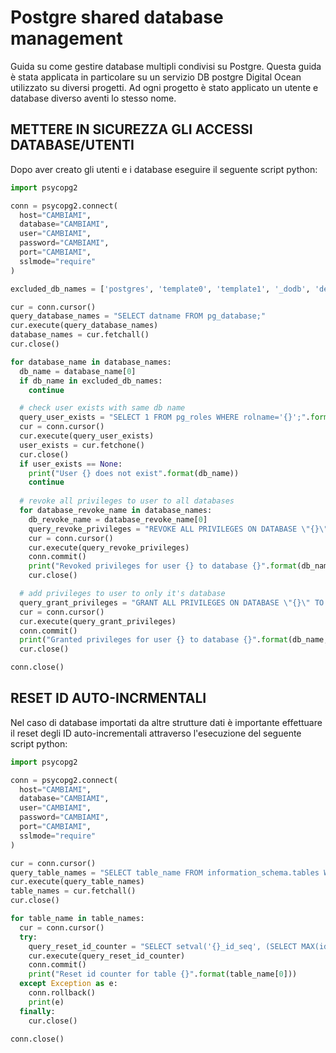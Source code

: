 # Postgre shared database management

Guida su come gestire database multipli condivisi su Postgre.
Questa guida è stata applicata in particolare su un servizio DB postgre Digital Ocean utilizzato su diversi progetti.
Ad ogni progetto è stato applicato un utente e database diverso aventi lo stesso nome.

## METTERE IN SICUREZZA GLI ACCESSI DATABASE/UTENTI

Dopo aver creato gli utenti e i database eseguire il seguente script python:

```py
import psycopg2

conn = psycopg2.connect(
  host="CAMBIAMI",
  database="CAMBIAMI",
  user="CAMBIAMI",
  password="CAMBIAMI",
  port="CAMBIAMI",
  sslmode="require"
)

excluded_db_names = ['postgres', 'template0', 'template1', '_dodb', 'defaultdb']

cur = conn.cursor()
query_database_names = "SELECT datname FROM pg_database;"
cur.execute(query_database_names)
database_names = cur.fetchall()
cur.close()

for database_name in database_names:
  db_name = database_name[0]
  if db_name in excluded_db_names:
    continue

  # check user exists with same db name
  query_user_exists = "SELECT 1 FROM pg_roles WHERE rolname='{}';".format(db_name)
  cur = conn.cursor()
  cur.execute(query_user_exists)
  user_exists = cur.fetchone()
  cur.close()
  if user_exists == None:
    print("User {} does not exist".format(db_name))
    continue
  
  # revoke all privileges to user to all databases
  for database_revoke_name in database_names:
    db_revoke_name = database_revoke_name[0]
    query_revoke_privileges = "REVOKE ALL PRIVILEGES ON DATABASE \"{}\" FROM \"{}\";".format(db_revoke_name, db_name)
    cur = conn.cursor()
    cur.execute(query_revoke_privileges)
    conn.commit()
    print("Revoked privileges for user {} to database {}".format(db_name, db_revoke_name))
    cur.close()

  # add privileges to user to only it's database 
  query_grant_privileges = "GRANT ALL PRIVILEGES ON DATABASE \"{}\" TO \"{}\";".format(db_name, db_name)
  cur = conn.cursor()
  cur.execute(query_grant_privileges)
  conn.commit()
  print("Granted privileges for user {} to database {}".format(db_name, db_name))
  cur.close()

conn.close()
```

## RESET ID AUTO-INCRMENTALI

Nel caso di database importati da altre strutture dati è importante effettuare il reset degli ID auto-incrementali attraverso l'esecuzione del seguente script python:

```py
import psycopg2

conn = psycopg2.connect(
  host="CAMBIAMI",
  database="CAMBIAMI",
  user="CAMBIAMI",
  password="CAMBIAMI",
  port="CAMBIAMI",
  sslmode="require"
)

cur = conn.cursor()
query_table_names = "SELECT table_name FROM information_schema.tables WHERE table_schema='public' AND table_type='BASE TABLE';"
cur.execute(query_table_names)
table_names = cur.fetchall()
cur.close()

for table_name in table_names:
  cur = conn.cursor()
  try:
    query_reset_id_counter = "SELECT setval('{}_id_seq', (SELECT MAX(id) + 1 FROM {}));".format(table_name[0], table_name[0])
    cur.execute(query_reset_id_counter)
    conn.commit()
    print("Reset id counter for table {}".format(table_name[0]))
  except Exception as e:
    conn.rollback()
    print(e)
  finally:
    cur.close()

conn.close()
```